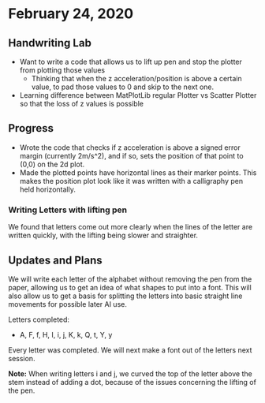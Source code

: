 # February 24, 2020
## Handwriting Lab
- Want to write a code that allows us to lift up pen and stop the plotter
from plotting those values
    - Thinking that when the z acceleration/position is above a certain value, to
    pad those values to 0 and skip to the next one.
- Learning difference between MatPlotLib regular Plotter vs Scatter Plotter so
that the loss of z values is possible

## Progress
- Wrote the code that checks if z acceleration is above a signed error margin
(currently 2m/s^2), and if so, sets the position of that point to (0,0) on the 2d
plot.
- Made the plotted points have horizontal lines as their marker points. This makes
the position plot look like it was written with a calligraphy pen held 
horizontally. 

### Writing Letters with lifting pen
   We found that letters come out more clearly when the lines of the letter
    are written quickly, with the lifting being slower and straighter.
    
## Updates and Plans
We will write each letter of the alphabet without removing the pen from the paper,
allowing us to get an idea of what shapes to put into a font. This will also allow
us to get a basis for splitting the letters into basic straight line movements for
possible later AI use.

Letters completed:
- A, F, f, H, I, i, j, K, k, Q, t, Y, y

Every letter was completed. We will next make a font out of the letters next session.

**Note:** When writing letters i and j, we curved the top of the letter above the stem
instead of adding a dot, because of the issues concerning the lifting of the pen.
   